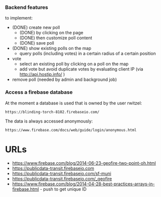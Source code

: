 ### Backend features

to implement:

* (DONE) create new poll
  * (DONE) by clicking on the page
  * (DONE) then customize poll content
  * (DONE) save poll
* (DONE) show existing polls on the map
    * query polls (including votes) in a certain radius of a certain position
* vote
  * select an existing poll by clicking on a poll on the map
  * add vote but avoid duplicate votes by evaluating client IP (via http://api.hostip.info/ )
* remove poll (needed by admin and background job)

### Access a firebase database

At the moment a database is used that is owned by the user rwitzel:

    https://blinding-torch-8102.firebaseio.com/

The data is always accessed anonymously:

    https://www.firebase.com/docs/web/guide/login/anonymous.html


# URLs

* https://www.firebase.com/blog/2014-06-23-geofire-two-point-oh.html
* https://publicdata-transit.firebaseio.com
* https://publicdata-transit.firebaseio.com/sf-muni
* https://publicdata-transit.firebaseio.com/_geofire
* https://www.firebase.com/blog/2014-04-28-best-practices-arrays-in-firebase.html - push to get unique ID
